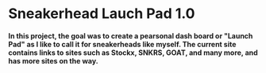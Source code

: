 # Sneakerhead Lauch Pad 1.0
#### In this project, the goal was to create a pearsonal dash board or "Launch Pad" as I like to call it for sneakerheads like myself. The current site contains links to sites such as Stockx, SNKRS, GOAT, and many more, and has more sites on the way.
